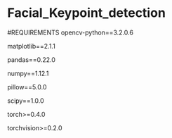 # Facial_Keypoint_detection

#REQUIREMENTS
opencv-python==3.2.0.6

matplotlib==2.1.1

pandas==0.22.0

numpy==1.12.1

pillow==5.0.0

scipy==1.0.0

torch>=0.4.0

torchvision>=0.2.0
